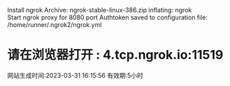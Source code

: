 Install ngrok
Archive:  ngrok-stable-linux-386.zip
  inflating: ngrok                   
Start ngrok proxy for 8080 port
Authtoken saved to configuration file: /home/runner/.ngrok2/ngrok.yml

# 请在浏览器打开 :  4.tcp.ngrok.io:11519

网站生成时间:2023-03-31 16:15:56
有效期:5小时
